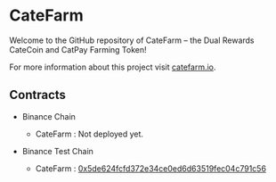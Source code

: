 # CateFarm 

Welcome to the GitHub repository of CateFarm – the Dual Rewards CateCoin and CatPay Farming Token!

For more information about this project visit [catefarm.io](https://catefarm.io/).

## Contracts

* Binance Chain
    * CateFarm : Not deployed yet. 

* Binance Test Chain
    * CateFarm : [0x5de624fcfd372e34ce0ed6d63519fec04c791c56](https://testnet.bscscan.com/address/0x5de624fcfd372e34ce0ed6d63519fec04c791c56)